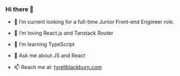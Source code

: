 ### Hi there 👋

- 👯 I’m current looking for a full-time Junior Front-end Engineer role.

- 🔭 I’m loving React.js and Tanstack Router
- 🌱 I’m learning TypeScript
- 💬 Ask me about JS and React
- 📫 Reach me at: [tyrellblackburn.com](https://www.tyrellblackburn.com)
